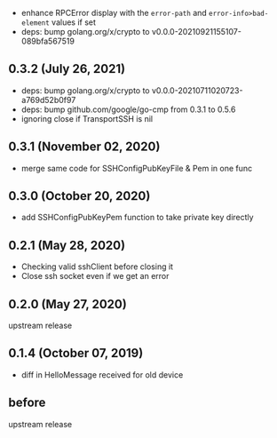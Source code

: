 <!-- markdownlint-disable-file MD041 -->

* enhance RPCError display with the `error-path` and `error-info>bad-element` values if set
* deps: bump golang.org/x/crypto to v0.0.0-20210921155107-089bfa567519

## 0.3.2 (July 26, 2021)

* deps: bump golang.org/x/crypto to v0.0.0-20210711020723-a769d52b0f97
* deps: bump github.com/google/go-cmp from 0.3.1 to 0.5.6
* ignoring close if TransportSSH is nil

## 0.3.1 (November 02, 2020)

* merge same code for SSHConfigPubKeyFile & Pem in one func

## 0.3.0 (October 20, 2020)

* add SSHConfigPubKeyPem function to take private key directly

## 0.2.1 (May 28, 2020)

* Checking valid sshClient before closing it
* Close ssh socket even if we get an error

## 0.2.0 (May 27, 2020)

upstream release

## 0.1.4 (October 07, 2019)

* diff in HelloMessage received for old device

## before

upstream release
